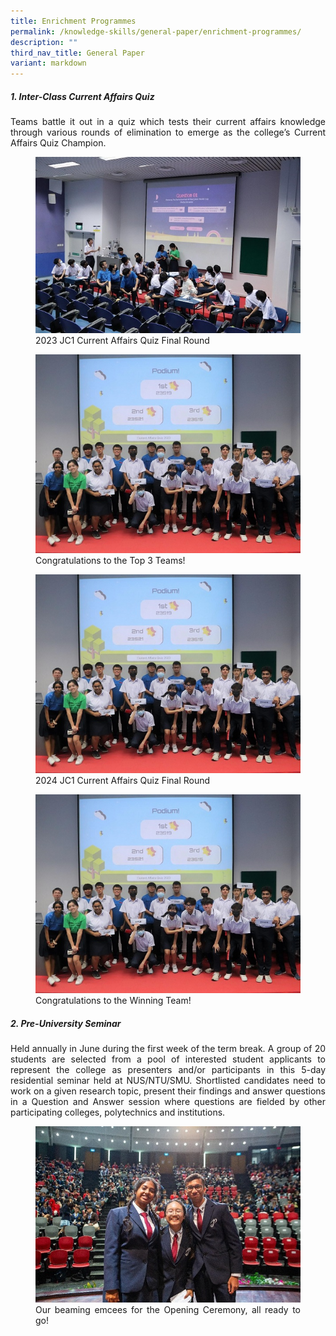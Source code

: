 ```yaml
---
title: Enrichment Programmes
permalink: /knowledge-skills/general-paper/enrichment-programmes/
description: ""
third_nav_title: General Paper
variant: markdown
---
```

<div align="justify">
<h5><strong>1. Inter-Class Current Affairs Quiz</strong></h5>

<p>Teams battle it out in a quiz which tests their current affairs knowledge through various rounds of elimination to emerge as the college’s Current Affairs Quiz Champion.</p>
<p></p><figure>
<img src="/images/Curriculum/Knowledge%20skills/Quiz.jpg">
	2023 JC1 Current Affairs Quiz Final Round</figure><p></p>

<p></p><figure>
<img src="/images/Curriculum/Knowledge%20skills/quiz2.jpg">
Congratulations to the Top 3 Teams!</figure><p></p>
	
	
<p></p><figure>
<img src="/images/Curriculum/Knowledge%20skills/quiz2.jpg">
2024 JC1 Current Affairs Quiz Final Round</figure><p></p>
<p></p><figure>
<img src="/images/Curriculum/Knowledge%20skills/quiz2.jpg">
Congratulations to the Winning Team!</figure><p></p>	
	

<h5><strong>2. Pre-University Seminar</strong></h5>

<p>
Held annually in June during the first week of the term break. A group of 20 students are selected from a pool of interested student applicants to represent the college as presenters and/or participants in this 5-day residential seminar held at NUS/NTU/SMU. Shortlisted candidates need to work on a given research topic, present their findings and answer questions in a Question and Answer session where questions are fielded by other participating colleges, polytechnics and institutions.</p>
<figure>	
<img src="/images/Curriculum/Knowledge%20skills/Preusem.jpg">
<figcaption>Our beaming emcees for the Opening Ceremony, all ready to go!</figcaption></figure>
	
</div>